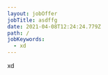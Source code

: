 ```yaml
---
layout: jobOffer
jobTitle: asdffg
date: 2021-04-08T12:24:24.779Z
path: /
jobKeywords:
  - xd
---
```

xd